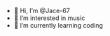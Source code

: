 - 👋 Hi, I’m @Jace-67
- 👀 I’m interested in music
- 🌱 I’m currently learning coding

<!---
Jace-67/Jace-67 is a ✨ special ✨ repository because its `README.md` (this file) appears on your GitHub profile.
You can click the Preview link to take a look at your changes.
--->
